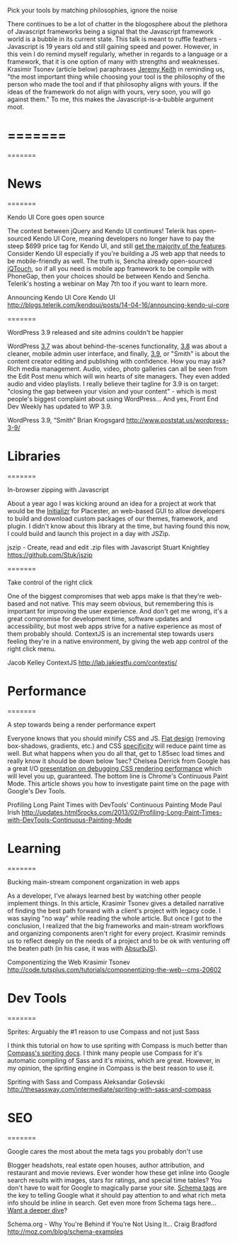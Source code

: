 Pick your tools by matching philosophies, ignore the noise

There continues to be a lot of chatter in the blogosphere about the plethora of Javascript frameworks being a signal that the Javascript framework world is a bubble in its current state. This talk is meant to ruffle feathers - Javascript is 19 years old and still gaining speed and power. However, in this vein I do remind myself regularly, whether in regards to a language or a framework, that it is one option of many with strengths and weaknesses. Krasimir Tsonev (article below) paraphrases <a href="http://krasimirtsonev.com/blog/article/The-Power-Of-Simplicity-by-Jeremy-Keith">Jeremy Keith</a> in reminding us, "the most important thing while choosing your tool is the philosophy of the person who made the tool and if that philosophy aligns with yours. If the ideas of the framework do not align with yours, very soon, you will go against them." To me, this makes the Javascript-is-a-bubble argument moot.


=======
=======
=======

News
=======
=======

Kendo UI Core goes open source

The contest between jQuery and Kendo UI continues! Telerik has open-sourced Kendo UI Core, meaning developers no longer have to pay the steep $699 price tag for Kendo UI, and still <a href="https://github.com/telerik/kendo-ui-core#features-of-kendo-ui-core/">get the majority of the features</a>. Consider Kendo UI especially if you're building a JS web app that needs to be mobile-friendly as well. The truth is, Sencha already open-sourced <a href="https://github.com/senchalabs/jQTouch" >jQTouch</a>, so if all you need is mobile app framework to be compile with PhoneGap, then your choices should be between Kendo and Sencha. Telerik's hosting a webinar on May 7th too if you want to learn more.

Announcing Kendo UI Core
Kendo UI
http://blogs.telerik.com/kendoui/posts/14-04-16/announcing-kendo-ui-core

=======

WordPress 3.9 released and site admins couldn't be happier

WordPress <a href="http://wordpress.org/news/2013/10/basie/">3.7</a> was about behind-the-scenes functionality, <a href="http://wordpress.org/news/2013/12/parker/">3.8</a> was about a cleaner, mobile admin user interface, and finally, <a href="http://wordpress.org/news/2014/4/smith/">3.9</a>, or "Smith" is about the content creator editing and publishing with confidence. How you may ask? Rich media management. Audio, video, photo galleries can all be seen from the Edit Post menu which will win hearts of site managers. They even added audio and video playlists. I really believe their tagline for 3.9 is on target: "closing the gap between your vision and your content" - which is most people's biggest complaint about using WordPress... And yes, Front End Dev Weekly has updated to WP 3.9.

WordPress 3.9, “Smith”
Brian Krogsgard
http://www.poststat.us/wordpress-3-9/


Libraries
=======
=======

In-browser zipping with Javascript

About a year ago I was kicking around an idea for a project at work that would be the <a href="http://www.initializr.com/">Initializr</a> for Placester, an web-based GUI to allow developers to build and download custom packages of our themes, framework, and plugin. I didn't know about this library at the time, but having found this now, I could build and launch this project in a day with JSZip.

jszip - Create, read and edit .zip files with Javascript
Stuart Knightley
https://github.com/Stuk/jszip


=======

Take control of the right click

One of the biggest compromises that web apps make is that they're web-based and not native. This may seem obvious, but remembering this is important for improving the user experience. And don't get me wrong, it's a great compromise for development time, software updates and accessibility, but most web apps strive for a native experience as most of them probably should. ContextJS is an incremental step towards users feeling they're in a native environment, by giving the web app control of the right click menu.

Jacob Kelley
ContextJS
http://lab.jakiestfu.com/contextjs/






Performance
=======
=======


A step towards being a render performance expert

Everyone knows that you should minify CSS and JS. <a href="http://www.html5rocks.com/en/tutorials/speed/css-paint-times/">Flat design</a> (removing box-shadows, gradients, etc.) and CSS <a href="http://css-tricks.com/efficiently-rendering-css/">specificity</a> will reduce paint time as well. But what happens when you do all that, get to 1.85sec load times and really know it should be down below 1sec? Chelsea Derrick from Google has a great I/O <a href="https://developers.google.com/events/io/sessions/324511365">presentation on debugging CSS rendering performance</a> which will level you up, guaranteed. The bottom line is Chrome's Continuous Paint Mode. This article shows you how to investigate paint time on the page with Google's Dev Tools.

Profiling Long Paint Times with DevTools' Continuous Painting Mode
Paul Irish
http://updates.html5rocks.com/2013/02/Profiling-Long-Paint-Times-with-DevTools-Continuous-Painting-Mode



Learning
=======
=======

Bucking main-stream component organization in web apps

As a developer, I've always learned best by watching other people implement things. In this article, Krasimir Tsonev gives a detailed narrative of finding the best path forward with a client's project with legacy code. I was saying "no way" while reading the whole article. But once I got to the conclusion, I realized that the big frameworks and main-stream workflows and organizing components aren't right for every project. Krasimir reminds us to reflect deeply on the needs of a project and to be ok with venturing off the beaten path (in his case, it was with <a href="http://absurdjs.com/">AbsurbJS</a>).

Componentizing the Web
Krasimir Tsonev
http://code.tutsplus.com/tutorials/componentizing-the-web--cms-20602



Dev Tools
=======
=======

Sprites: Arguably the #1 reason to use Compass and not just Sass

I think this tutorial on how to use spriting with Compass is much better than <a href="http://compass-style.org/help/tutorials/spriting/">Compass's spriting docs</a>. I think many people use Compass for it's automatic compiling of Sass and it's mixins, which are great. However, in my opinion, the spriting engine in Compass is the best reason to use it.

Spriting with Sass and Compass
Aleksandar Goševski
http://thesassway.com/intermediate/spriting-with-sass-and-compass




SEO
=======
=======

Google cares the most about the meta tags you probably don't use

Blogger headshots, real estate open houses, author attribution, and restaurant and movie reviews. Ever wonder how these get inline into Google search results with images, stars for ratings, and special time tables? You don't have to wait for Google to magically parse your site. <a href="http://schema.org/docs/gs.html">Schema tags</a> are the key to telling Google what it should pay attention to and what rich meta info should be inline in search. Get even more from Schema tags here... <a href="http://moz.com/ugc/getting-the-most-out-of-schemaorg-microformats">Want a deeper dive</a>?

Schema.org - Why You're Behind if You're Not Using It...
Craig Bradford
http://moz.com/blog/schema-examples
